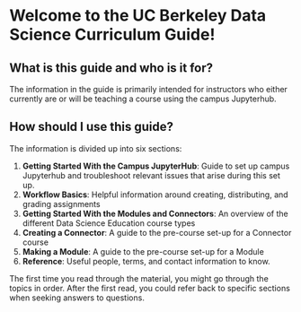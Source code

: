 # Welcome to the UC Berkeley Data Science Curriculum Guide!

## What is this guide and who is it for?

The information in the guide is primarily intended for instructors who either currently are or will be teaching a course using the campus Jupyterhub.

## How should I use this guide?

The information is divided up into six sections:
1. **Getting Started With the Campus JupyterHub**: Guide to set up campus Jupyterhub and troubleshoot relevant issues that arise during this set up.
2. **Workflow Basics**: Helpful information around creating, distributing, and grading assignments 
3. **Getting Started With the Modules and Connectors**: An overview of the different Data Science Education course types
4. **Creating a Connector**: A guide to the pre-course set-up for a Connector course
5. **Making a Module**: A guide to the pre-course set-up for a Module
6. **Reference**: Useful people, terms, and contact information to know.

The first time you read through the material, you might go through the topics in order. After the first read, you could refer back to specific sections when seeking answers to questions.

<!--

#for instructors who either currently are or will be teaching a course in the UC Berkeley Data Science Education Program: either a connector course, a data-enabled course, or a course featuring a data science module. However, anyone else who wants to learn more about the program, the courses, and the technology is encouraged to look through the guide.
## Not able to find what you are looking for?

Try using the** search bar** at the top right of the page!

If you still have questions or concerns that are not addressed in this guide, you can post on the [connector instructor Piazza site](https://piazza.com/berkeley/other/cs97). This site is monitored by CDSS staff and we will get back to you promptly with a response.

You can also email your questions to the CDSS Curriculum Coordinator, [Eric Van Dusen](mailto:ericvd@berkeley.edu).

-->
